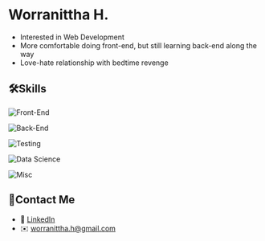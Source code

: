 <h1>Worranittha H.</h1>

- Interested in Web Development
- More comfortable doing front-end, but still learning back-end along the way
- Love-hate relationship with bedtime revenge

<h2>🛠️Skills</h2>

![Front-End](https://go-skill-icons.vercel.app/api/icons?i=typescript,js,react,nextjs,astro,tailwindcss)

![Back-End](https://go-skill-icons.vercel.app/api/icons?i=java,cs,dotnet)

![Testing](https://go-skill-icons.vercel.app/api/icons?i=vitest,jest,playwright)

![Data Science](https://go-skill-icons.vercel.app/api/icons?i=python,opencv,numpy,scikitlearn)

![Misc](https://go-skill-icons.vercel.app/api/icons?i=html,css,figma,storybook)


<h2>💬Contact Me</h2>

- 🤝 [LinkedIn](www.linkedin.com/in/worranittha-hukhan)
- ✉️ [worranittha.h@gmail.com](mailto:worranittha.h@gmail.com)

<!--

**mildrrnt/mildrrnt** is a ✨ _special_ ✨ repository because its `README.md` (this file) appears on your GitHub profile.

Here are some ideas to get you started:

- 🔭 I’m currently working on ...
- 🌱 I’m currently learning ...
- 👯 I’m looking to collaborate on ...
- 🤔 I’m looking for help with ...
- 💬 Ask me about ...
- 📫 How to reach me: ...
- 😄 Pronouns: ...
- ⚡ Fun fact: ...
-->
